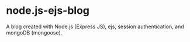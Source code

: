 # node.js-ejs-blog

A blog created with Node.js (Express JS), ejs, session authentication, and mongoDB (mongoose).
